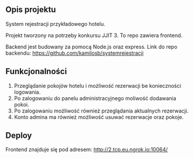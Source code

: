 ## Opis projektu

System rejestracji przykładowego hotelu.

Projekt tworzony na potrzeby konkursu JJIT 3.
To repo zawiera frontend.

Backend jest budowany za pomocą Node.js oraz express.
Link do repo backendu: https://github.com/kamilosb/systemrejestracji

## Funkcjonalności

1. Przeglądanie pokojów hotelu i możliwość rezerwacji be konieczności logowania.
2. Po zalogowaniu do panelu administracyjnego moliwość dodawania pokoi.
3. Po zalogowaniu możliwość również przeglądania aktualnych rezerwacji.
4. Konto admina ma również możliwość usuwać rezerwacje oraz pokoje.

## Deploy

Frontend znajduje się pod adresem:
http://2.tcp.eu.ngrok.io:10064/
